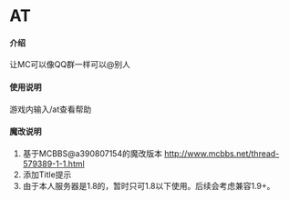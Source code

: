 # AT

#### 介绍
让MC可以像QQ群一样可以@别人

#### 使用说明

游戏内输入/at查看帮助

#### 魔改说明

1. 基于MCBBS@a390807154的魔改版本 http://www.mcbbs.net/thread-579389-1-1.html
2. 添加Title提示
3. 由于本人服务器是1.8的，暂时只可1.8以下使用。后续会考虑兼容1.9+。